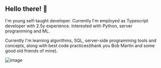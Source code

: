 ## Hello there! :evergreen_tree:

I'm young self-taught developer. Currently I'm employed as Typescript developer with 2.5y experience. Interested with Python, server programming and ML.

Currently I'm learning algorithms, SQL, server-side programming tools and concepts, along with best code practices(thank you Bob Martin and some good old friends of mine).

![image](https://www.codewars.com/users/onecoldwhiteday/badges/large)

<!--
# Hey!
[![Top Langs](https://github-readme-stats.vercel.app/api/top-langs/?username=onecoldwhiteday&langs_count=8)](https://github.com/anuraghazra/github-readme-stats)
I am young self-taught developer, a fan of data and web-technologies.
**onecoldwhiteday/onecoldwhiteday** is a ✨ _special_ ✨ repository because its `README.md` (this file) appears on your GitHub profile.

Here are some ideas to get you started:

- 🔭 I’m currently working on ...
- 🌱 I’m currently learning ...
- 👯 I’m looking to collaborate on ...
- 🤔 I’m looking for help with ...
- 💬 Ask me about ...
- 📫 How to reach me: ...
- 😄 Pronouns: ...
- ⚡ Fun fact: ...
-->
